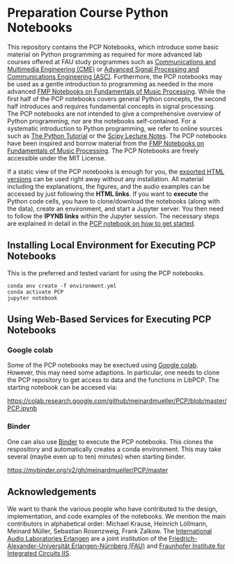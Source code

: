# Preparation Course Python Notebooks

This repository contains the PCP Notebooks, which introduce some basic material on Python programming as required for more advanced lab courses offered at FAU study programmes such as <a href="https://www.cme.studium.fau.de/">Communications and Multimedia Engineering (CME)</a> or <a href="https://www.asc.studium.fau.de/">Advanced Signal Processing and Communications Engineering (ASC)</a>. Furthermore, the PCP notebooks may be used as a gentle introduction to programming as needed in the more advanced <a href="https://www.audiolabs-erlangen.de/FMP">FMP Notebooks on Fundamentals of Music Processing</a>. While the first half of the PCP notebooks covers general Python concepts, the second half introduces and requires fundamental concepts in signal processing. The PCP notebooks are not intended to give a comprehensive overview of Python programming, nor are the notebooks self-contained. For a systematic introduction to Python programming, we refer to online sources such as  <a href="https://docs.python.org/3/tutorial/index.html">The Python Tutorial</a> or the <a href="https://scipy-lectures.org/">Scipy Lecture Notes</a>. The PCP notebooks have been inspired and borrow material from the <a href="https://www.audiolabs-erlangen.de/FMP">FMP Notebooks on Fundamentals of Music Processing</a>. The PCP Notebooks are freely accessible under the MIT License.

If a static view of the PCP notebooks is enough for you, the [exported HTML versions](https://www.audiolabs-erlangen.de/PCP) can be used right away without any installation. All material including the explanations, the figures, and the audio examples can be accessed by just following the **HTML links**. If you want to **execute** the Python code cells, you have to clone/download the notebooks (along with the data), create an environment, and start a Jupyter server. You then need to follow the **IPYNB links** within the Jupyter session. The necessary steps are explained in detail in the [PCP notebook on how to get started](https://www.audiolabs-erlangen.de/resources/MIR/PCP/PCP_getstarted.html).

## Installing Local Environment for Executing PCP Notebooks
This is the preferred and tested variant for using the PCP notebooks.

```
conda env create -f environment.yml
conda activate PCP
jupyter notebook
```

## Using Web-Based Services for Executing PCP Notebooks

### Google colab
Some of the PCP notebooks may be exectued using [Google colab](https://colab.research.google.com/). However, this may need some adaptions. In particular, one needs to clone the PCP repository to get access to data and the functions in LibPCP. The starting notebook can be accesed via:

https://colab.research.google.com/github/meinardmueller/PCP/blob/master/PCP.ipynb

### Binder
One can also use [Binder](https://mybinder.org/) to execute the PCP notebooks. This clones the respository and automatically creates a conda environment. This may take several (maybe even up to ten) minutes) when starting binder. 

https://mybinder.org/v2/gh/meinardmueller/PCP/master

## Acknowledgements

We want to thank the various people who have contributed to the design, implementation, and code examples of the notebooks. We mention the main contributors in alphabetical order: Michael Krause, Heinrich Löllmann, Meinard Müller, Sebastian Rosenzweig, Frank Zalkow. The [International Audio Laboratories Erlangen](https://www.audiolabs-erlangen.de/) are a joint institution of the [Friedrich-Alexander-Universität Erlangen-Nürnberg (FAU)](https://www.fau.eu/) and [Fraunhofer Institute for Integrated Circuits IIS](https://www.iis.fraunhofer.de/en.html).

